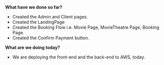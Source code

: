 **What have we done so far?**
- Created the Admin and Client pages.
- Created the LandingPage
- Created the Booking Flow i.e. Movie Page, MovieTheatre Page, Booking Page.
- Created the Confirm Payment button.

**What are we doing today?**
- We are deploying the front-end and the back-end to AWS, today.